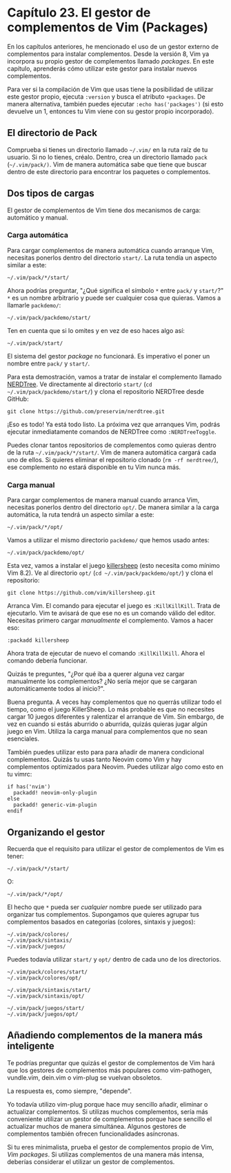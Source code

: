 # Capítulo 23. El gestor de complementos de Vim \(Packages\)

En los capítulos anteriores, he mencionado el uso de un gestor externo de complementos para instalar complementos. Desde la versión 8, Vim ya incorpora su propio gestor de complementos llamado _packages_. En este capítulo, aprenderás cómo utilizar este gestor para instalar nuevos complementos.

Para ver si la compilación de Vim que usas tiene la posibilidad de utilizar este gestor propio, ejecuta `:version` y busca el atributo `+packages`. De manera alternativa, también puedes ejecutar `:echo has('packages')` \(si esto devuelve un 1, entonces tu Vim viene con su gestor propio incorporado\).

## El directorio de Pack

Comprueba si tienes un directorio llamado `~/.vim/` en la ruta raíz de tu usuario. Si no lo tienes, créalo. Dentro, crea un directorio llamado `pack` \(`~/.vim/pack/)`. Vim de manera automática sabe que tiene que buscar dentro de este directorio para encontrar los paquetes o complementos.

## Dos tipos de cargas

El gestor de complementos de Vim tiene dos mecanismos de carga: automático y manual.

### Carga automática

Para cargar complementos de manera automática cuando arranque Vim, necesitas ponerlos dentro del directorio `start/`. La ruta tendía un aspecto similar a este:

```text
~/.vim/pack/*/start/
```

Ahora podrías preguntar, "¿Qué significa el símbolo `*` entre `pack/` y `start/`?" `*` es un nombre arbitrario y puede ser cualquier cosa que quieras. Vamos a llamarle `packdemo/`:

```text
~/.vim/pack/packdemo/start/
```

Ten en cuenta que si lo omites y en vez de eso haces algo así:

```text
~/.vim/pack/start/
```

El sistema del gestor _package_ no funcionará. Es imperativo el poner un nombre entre `pack/` y `start/`.

Para esta demostración, vamos a tratar de instalar el complemento llamado [NERDTree](https://github.com/preservim/nerdtree). Ve directamente al directorio `start/` \(`cd ~/.vim/pack/packdemo/start/`\) y clona el repositorio NERDTree desde GitHub:

```text
git clone https://github.com/preservim/nerdtree.git
```

¡Eso es todo! Ya está todo listo. La próxima vez que arranques Vim, podrás ejecutar inmediatamente comandos de NERDTree como `:NERDTreeToggle`.

Puedes clonar tantos repositorios de complementos como quieras dentro de la ruta `~/.vim/pack/*/start/`. Vim de manera automática cargará cada uno de ellos. Si quieres eliminar el repositorio clonado \(`rm -rf nerdtree/`\), ese complemento no estará disponible en tu Vim nunca más.

### Carga manual

Para cargar complementos de manera manual cuando arranca Vim, necesitas ponerlos dentro del directorio `opt/`. De manera similar a la carga automática, la ruta tendrá un aspecto similar a este:

```text
~/.vim/pack/*/opt/
```

Vamos a utilizar el mismo directorio `packdemo/` que hemos usado antes:

```text
~/.vim/pack/packdemo/opt/
```

Esta vez, vamos a instalar el juego [killersheep](https://github.com/vim/killersheep) \(esto necesita como mínimo Vim 8.2\). Ve al directorio `opt/` \(`cd ~/.vim/pack/packdemo/opt/`\) y clona el repositorio:

```text
git clone https://github.com/vim/killersheep.git
```

Arranca Vim. El comando para ejecutar el juego es `:KillKillKill`. Trata de ejecutarlo. Vim te avisará de que ese no es un comando válido del editor. Necesitas primero cargar _manualmente_ el complemento. Vamos a hacer eso:

```text
:packadd killersheep
```

Ahora trata de ejecutar de nuevo el comando `:KillKillKill`. Ahora el comando debería funcionar.

Quizás te preguntes, "¿Por qué iba a querer alguna vez cargar manualmente los complementos? ¿No sería mejor que se cargaran automáticamente todos al inicio?".

Buena pregunta. A veces hay complementos que no querrás utilizar todo el tiempo, como el juego KillerSheep. Lo más probable es que no necesites cargar 10 juegos diferentes y ralentizar el arranque de Vim. Sin embargo, de vez en cuando si estás aburrido o aburrida, quizás quieras jugar algún juego en Vim. Utiliza la carga manual para complementos que no sean esenciales.

También puedes utilizar esto para para añadir de manera condicional complementos. Quizás tu usas tanto Neovim como Vim y hay complementos optimizados para Neovim. Puedes utilizar algo como esto en tu vimrc:

```text
if has('nvim')
  packadd! neovim-only-plugin
else
  packadd! generic-vim-plugin
endif
```

## Organizando el gestor

Recuerda que el requisito para utilizar el gestor de complementos de Vim es tener:

```text
~/.vim/pack/*/start/
```

O:

```text
~/.vim/pack/*/opt/
```

El hecho que `*` pueda ser _cualquier_ nombre puede ser utilizado para organizar tus complementos. Supongamos que quieres agrupar tus complementos basados en categorías \(colores, sintaxis y juegos\):

```text
~/.vim/pack/colores/
~/.vim/pack/sintaxis/
~/.vim/pack/juegos/
```

Puedes todavía utilizar `start/` y `opt/` dentro de cada uno de los directorios.

```text
~/.vim/pack/colores/start/
~/.vim/pack/colores/opt/

~/.vim/pack/sintaxis/start/
~/.vim/pack/sintaxis/opt/

~/.vim/pack/juegos/start/
~/.vim/pack/juegos/opt/
```

## Añadiendo complementos de la manera más inteligente

Te podrías preguntar que quizás el gestor de complementos de Vim hará que los gestores de complementos más populares como vim-pathogen, vundle.vim, dein.vim o vim-plug se vuelvan obsoletos.

La respuesta es, como siempre, "depende".

Yo todavía utilizo vim-plug porque hace muy sencillo añadir, eliminar o actualizar complementos. Si utilizas muchos complementos, sería más conveniente utilizar un gestor de complementos porque hace sencillo el actualizar muchos de manera simultánea. Algunos gestores de complementos también ofrecen funcionalidades asíncronas.

Si tu eres minimalista, prueba el gestor de complementos propio de Vim, _Vim packages_. Si utilizas complementos de una manera más intensa, deberías considerar el utilizar un gestor de complementos.

